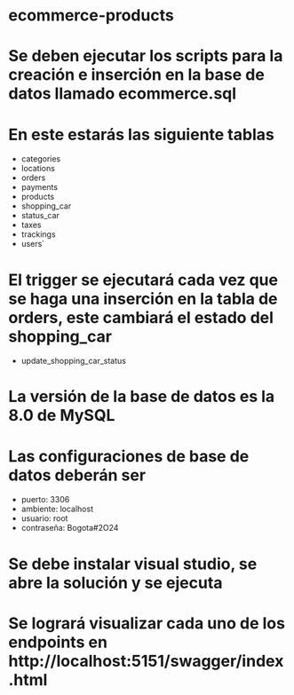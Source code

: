 # ecommerce-products
# Se deben ejecutar los scripts para la creación e inserción en la base de datos llamado ecommerce.sql
# En este estarás las siguiente tablas
  - categories
  - locations
  - orders
  - payments
  - products
  - shopping_car
  - status_car
  - taxes
  - trackings
  - users`
# El trigger se ejecutará cada vez que se haga una inserción en la tabla de orders, este cambiará el estado del shopping_car
  - update_shopping_car_status
# La versión de la base de datos es la 8.0 de MySQL
# Las configuraciones de base de datos deberán ser
  - puerto: 3306
  - ambiente: localhost
  - usuario: root
  - contraseña: Bogota#2O24
# Se debe instalar visual studio, se abre la solución y se ejecuta
# Se logrará visualizar cada uno de los endpoints en http://localhost:5151/swagger/index.html